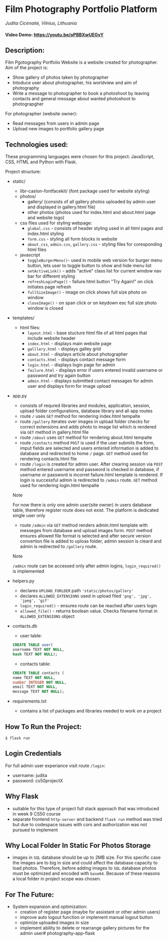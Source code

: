 # Film Photography Portfolio Platform
_Judita Cicėnaitė, Vilnius, Lithuania_

#### Video Demo:  https://youtu.be/oPBBXwUEGvY
## Description:
Film Pgotography Portfolio Website is a website created for photographer. Aim of the project is:
- Show gallery of photos taken by photographer
- Intoduce user about photographer, his worldview and aim of photography
- Write a message to photographer to book a photoshoot by leaving contacts and general message about wanted photoshoot to photograpgher

For photographer (website owner):
- Read messages from users in admin page
- Upload new images to portfolio gallery page

## Technologies used:
These programming languages were chosen for this project: JavaScript, CSS, HTML and Python with Flask.

Project structure:
- static/
    - libr-caslon-fontfacekit/ (font package used for website styling)
    - photos/
        - gallery/ (consists of all gallery photos uploaded by admin user and displayed in gallery.html file)
        - other photos (photos used for index.html and about.html page and website logo)
    - css files used for styling webpage:
        - `global.css` - consists of header styling used in all html pages and index.html styling
        - `form.css` - styling all form blocks in website
        - `about.css`, `admin.css`, `gallery.css` - styling files for coresponding html files
    - javascript
        - `toggleBurgerMenu()`- used in mobile web version for burger menu button, lets user to toggle button to show and hide menu list
        - `setActiveLink()` - adds "active" class list for current window nav bar for different styling
        - `refreshLoginPage()` - failure.html button "Try Again!" on click initiates page refresh
        - `fullSizeImage()` - image on click shows full size photo on window
        - `closeImage()` - on span click or on keydown esc full size photo window is closed
- templates/
    - html files:
        - `layout.html` - base stucture html file of all html pages that include website header
        - `index.html` - displays main website page
        - `galllery.html` - displays galley grid
        - `about.html` - displays article about photographer
        - `contacts.html` - displays contact message form
        - `login.html` - displays login page for admin
        - `failure.html` - displays error if users entered invalid username or password and try again button
        - `admin.html` - displays submitted contact messages for admin user and displays form for image upload
- app.py
    - consists of requred libraries and modules, application, session, upload folder configurations, database library and all app routes
    - route `/` uses `GET` method for rendering index.html tempalte
    - route `/gallery` iterates over images in upload folder checks for correct extensions and adds photo to image list which is rendered via `GET` method in gallery.html file
    - route `/about` uses `GET` method for rendering about.html tempalte
    - route `/contacts` method `POST` is used if the user submits the form, imput fields are selected and users entered information is added to database and redirected to home `/` page. `GET` method used for rendering contacts.html file
    - route `/login` is created for admin user. After clearing session via `POST` method entered username and password is checked in database, if username or password is incorret failure.html template is rendered. If login is successful admin is redirected to `/admin` route. `GET` method used for rendering login.html tempalte

    > [!NOTE]
    > For now there is only one admin user(site owner) in users database table, therefore register route does not exist. The platform is dedicated single user only

    - route `/admin` via `GET` method renders admin.html template with messeges from database and upload images form. `POST` method ensures allowed file format is selected and after secure version convertion file is added to uploas folder, admin session is cleard and admin is redirected to `/gallery` route.

    > [!NOTE]
    > `/admin` route can be accessed only after admin logins, `login_required()` is implemented

- helpers.py
    - declares `UPLOAD_FORLDER` path `'static/photos/gallery'`
    - declares `ALLOWED_EXTENSIONS` used in upload filed  `'png', 'jpg', 'jpeg', 'gif'`
    - `login_required()` -  ensures route can be reached after users login
    - `allowed_file()` - returns boolean value. Checks filename format in `ALLOWED_EXTENSIONS` object
- contacts.db
    - user table:
    ```sql
    CREATE TABLE user(
    username TEXT NOT NULL,
    hash TEXT NOT NULL);
    ```
    - contacts table:
    ```sql
    CREATE TABLE contacts (
    name TEXT NOT NULL,
    number INTEGER NOT NULL,
    email TEXT NOT NULL,
    message TEXT NOT NULL);
    ```
- requirements.txt
    - contains a list of packages and libraries needed to work on a project

## How To Run the Project:
```flask
$ flask run
```

## Login Credentials
For full admin user experiance visit route `/login`:
- username: judita
- password: cs50projectX

## Why Flask
- suitable for this type of project full stack approach that was introduced in week 9 CS50 course
- separate frontend `http-server` and backend `flask run` method was tried but due to codespace issues with cors and authorization was not pursued to implement

## Why Local Folder In Static For Photos Storage
- images in `SQL` database should be up to 2MB size. For this specific case the images are to big in size and could affect the database capacity to load photos. Therefore, before adding images to `SQL` database photos must be optimized and encoded with `base64`. Because of these reasons a local folder in project scope was chosen.

## For The Future:
- System expansion and optimization:
    - creation of register page (maybe for assistant or other admin users)
    - improve auto logout function or implement manual logout button
    - optimize uploaded images in size
    - implement ability to delete or rearrange gallery pictures for the admin user# photography-app-flask
